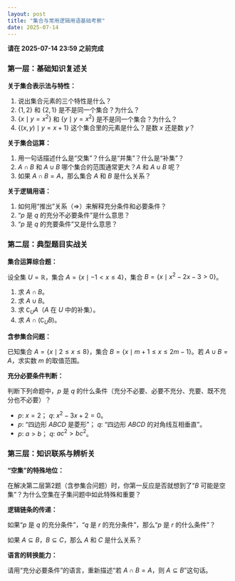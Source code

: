 ```yaml
---
layout: post
title: "集合与常用逻辑用语基础考察"
date: 2025-07-14
---
```

**请在 2025-07-14 23:59 之前完成**

### 第一层：基础知识复述关

**关于集合表示法与特性：**

1. 说出集合元素的三个特性是什么？
2. $\{1, 2\}$ 和 $\{2, 1\}$ 是不是同一个集合？为什么？
3. $\{x \mid y = x^2\}$ 和 $\{y \mid y = x^2\}$ 是不是同一个集合？为什么？
4. $\{(x, y) \mid y = x + 1\}$ 这个集合里的元素是什么？是数 $x$ 还是数 $y$？

**关于集合运算：**

1. 用一句话描述什么是“交集”？什么是“并集”？什么是“补集”？
2. $A \cap B$ 和 $A \cup B$ 哪个集合的范围通常更大？$A$ 和 $A \cup B$ 呢？
3. 如果 $A \cap B = A$，那么集合 $A$ 和 $B$ 是什么关系？

**关于逻辑用语：**

1. 如何用“推出”关系（$\Rightarrow$）来解释充分条件和必要条件？
2. “$p$ 是 $q$ 的充分不必要条件”是什么意思？
3. “$p$ 是 $q$ 的充要条件”又是什么意思？

### 第二层：典型题目实战关

**集合运算综合题：**

设全集 $U = \mathbb{R}$，集合 $A = \{x \mid -1 < x \leq 4\}$，集合 $B = \{x \mid x^2 - 2x - 3 > 0\}$。

1. 求 $A \cap B$。
2. 求 $A \cup B$。
3. 求 $\complement_U A$（$A$ 在 $U$ 中的补集）。
4. 求 $A \cap (\complement_U B)$。

**含参集合问题：**

已知集合 $A = \{x \mid 2 \leq x \leq 8\}$，集合 $B = \{x \mid m+1 \leq x \leq 2m-1\}$。若 $A \cup B = A$，求实数 $m$ 的取值范围。

**充分必要条件判断：**

判断下列命题中，$p$ 是 $q$ 的什么条件（充分不必要、必要不充分、充要、既不充分也不必要）？

* $p$: $x = 2$； $q$: $x^2 - 3x + 2 = 0$。
* $p$: “四边形 $ABCD$ 是菱形”； $q$: “四边形 $ABCD$ 的对角线互相垂直”。
* $p$: $a > b$； $q$: $ac^2 > bc^2$。

### 第三层：知识联系与辨析关

**“空集”的特殊地位：**

在解决第二层第2题（含参集合问题）时，你第一反应是否就想到了“$B$ 可能是空集”？为什么空集在子集问题中如此特殊和重要？

**逻辑链条的传递：**

如果“$p$ 是 $q$ 的充分条件”，“$q$ 是 $r$ 的充分条件”，那么“$p$ 是 $r$ 的什么条件”？

如果 $A \subseteq B$，$B \subseteq C$，那么 $A$ 和 $C$ 是什么关系？

**语言的转换能力：**

请用“充分必要条件”的语言，重新描述“若 $A \cap B = A$，则 $A \subseteq B$”这句话。
